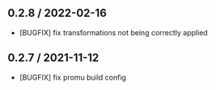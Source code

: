 ## 0.2.8 / 2022-02-16

* [BUGFIX] fix transformations not being correctly applied

## 0.2.7 / 2021-11-12

* [BUGFIX] fix promu build config
